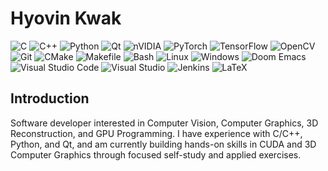 <h1>Hyovin Kwak</h1>

![C](https://img.shields.io/badge/C-%2300599C.svg?style=for-the-badge&logo=c&logoColor=white)
![C++](https://img.shields.io/badge/c++-%2300599C.svg?style=for-the-badge&logo=c%2B%2B&logoColor=white) 
![Python](https://img.shields.io/badge/python-3670A0?style=for-the-badge&logo=python&logoColor=ffdd54) 
![Qt](https://img.shields.io/badge/Qt-%23217346.svg?style=for-the-badge&logo=Qt&logoColor=white) 
![nVIDIA](https://img.shields.io/badge/cuda-000000.svg?style=for-the-badge&logo=nVIDIA&logoColor=green) 
![PyTorch](https://img.shields.io/badge/PyTorch-%23EE4C2C.svg?style=for-the-badge&logo=PyTorch&logoColor=white) 
![TensorFlow](https://img.shields.io/badge/TensorFlow-%23FF6F00.svg?style=for-the-badge&logo=TensorFlow&logoColor=white) 
![OpenCV](https://img.shields.io/badge/opencv-%23white.svg?style=for-the-badge&logo=opencv&logoColor=white)
![Git](https://img.shields.io/badge/git-%23F05033.svg?style=for-the-badge&logo=git&logoColor=white) 
![CMake](https://img.shields.io/badge/CMake-%23008FBA.svg?style=for-the-badge&logo=cmake&logoColor=white)
![Makefile](https://img.shields.io/badge/Makefile-%23117ACA.svg?style=for-the-badge) 
![Bash](https://img.shields.io/badge/Bash-%234EAA25.svg?style=for-the-badge&logo=gnubash&logoColor=white) 
![Linux](https://img.shields.io/badge/Linux-%23FCC624.svg?style=for-the-badge&logo=linux&logoColor=black)
![Windows](https://img.shields.io/badge/Windows-%230078D6.svg?style=for-the-badge&logo=windows&logoColor=white)
![Doom Emacs](https://img.shields.io/badge/Doom%20Emacs-%237F5AB6.svg?style=for-the-badge&logo=gnu-emacs&logoColor=white) 
![Visual Studio Code](https://img.shields.io/badge/VS%20Code-007ACC.svg?style=for-the-badge&logo=visual-studio-code&logoColor=white)
![Visual Studio](https://img.shields.io/badge/Visual%20Studio-5C2D91.svg?style=for-the-badge&logo=visual-studio&logoColor=white) 
![Jenkins](https://img.shields.io/badge/Jenkins-%232C5263.svg?style=for-the-badge&logo=Jenkins&logoColor=white)
![LaTeX](https://img.shields.io/badge/latex-%23008080.svg?style=for-the-badge&logo=latex&logoColor=white) 

## Introduction
Software developer interested in Computer Vision, Computer Graphics, 3D Reconstruction, and GPU Programming. I have experience with C/C++, Python, and Qt, and am currently building hands-on skills in CUDA and 3D Computer Graphics through focused self-study and applied exercises. 
